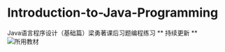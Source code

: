 # Introduction-to-Java-Programming
Java语言程序设计（基础篇）梁勇著课后习题编程练习
** 持续更新 **
![所用教材](https://github.com/Chu-Wang/Introduction-to-Java-Programming/blob/master/imag/IMG_20191127_213211.jpg)
